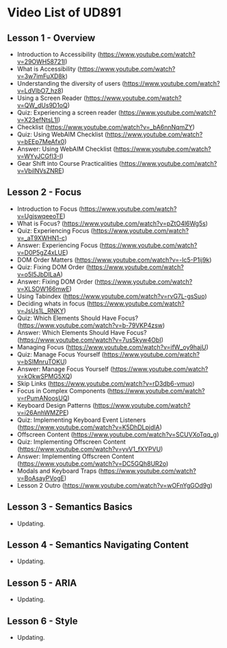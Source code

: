 # Video List of UD891

## Lesson 1 - Overview
- Introduction to Accessibility (https://www.youtube.com/watch?v=29OWH58721I)
- What is Accessibility (https://www.youtube.com/watch?v=3w7imFuXD8k)
- Understanding the diversity of users (https://www.youtube.com/watch?v=LdVlbO7_hz8)
- Using a Screen Reader (https://www.youtube.com/watch?v=QW_dUs9D1oQ)
- Quiz: Experiencing a screen reader (https://www.youtube.com/watch?v=X23efNtsL1I)
- Checklist (https://www.youtube.com/watch?v=_bA6nnNqmZY)
- Quiz: Using WebAIM Checklist (https://www.youtube.com/watch?v=bEEp7MeAfx0)
- Answer: Using WebAIM Checklist (https://www.youtube.com/watch?v=WYyJCGfI3-I)
- Gear Shift into Course Practicalities (https://www.youtube.com/watch?v=VbilNVsZNRE)

## Lesson 2 - Focus
- Introduction to Focus (https://www.youtube.com/watch?v=UgjswqeeoTE)
- What is Focus? (https://www.youtube.com/watch?v=pZtO4l6Wg5s)
- Quiz: Experiencing Focus (https://www.youtube.com/watch?v=_aT9XWHN1-c)
- Answer: Experiencing Focus (https://www.youtube.com/watch?v=D0P5gZ4xLUE)
- DOM Order Matters (https://www.youtube.com/watch?v=-Ic5-P1ij9k)
- Quiz: Fixing DOM Order (https://www.youtube.com/watch?v=o5I5JbDILaA)
- Answer: Fixing DOM Order (https://www.youtube.com/watch?v=XLSOW166mwE)
- Using Tabindex (https://www.youtube.com/watch?v=rvG7L-gsSuo)
- Deciding whats in focus (https://www.youtube.com/watch?v=JsUs1L_RNKY)
- Quiz: Which Elements Should Have Focus? (https://www.youtube.com/watch?v=b-79VKP4zsw)
- Answer: Which Elements Should Have Focus? (https://www.youtube.com/watch?v=7us5kyw4ObI)
- Managing Focus (https://www.youtube.com/watch?v=ifW_oy9hajU)
- Quiz: Manage Focus Yourself (https://www.youtube.com/watch?v=bSIMnruTOKU)
- Answer: Manage Focus Yourself (https://www.youtube.com/watch?v=kOkwSPMG5XQ)
- Skip Links (https://www.youtube.com/watch?v=rD3db6-vmuo)
- Focus in Complex Components (https://www.youtube.com/watch?v=rPumANoosUQ)
- Keyboard Design Patterns (https://www.youtube.com/watch?v=i26AnhWMZPE)
- Quiz: Implementing Keyboard Event Listeners (https://www.youtube.com/watch?v=K5DhDLpjdlA)
- Offscreen Content (https://www.youtube.com/watch?v=SCUVXoTqq_g)
- Quiz: Implementing Offscreen Content (https://www.youtube.com/watch?v=yvV1_fXYPVU)
- Answer: Implementing Offscreen Content (https://www.youtube.com/watch?v=DC5GQh8UR2o)
- Modals and Keyboard Traps (https://www.youtube.com/watch?v=BoAsayPVogE)
- Lesson 2 Outro (https://www.youtube.com/watch?v=wOFnYgGOd9g)

## Lesson 3 - Semantics Basics
- Updating.

## Lesson 4 - Semantics Navigating Content
- Updating.

## Lesson 5 - ARIA
- Updating.

## Lesson 6 - Style
- Updating.
